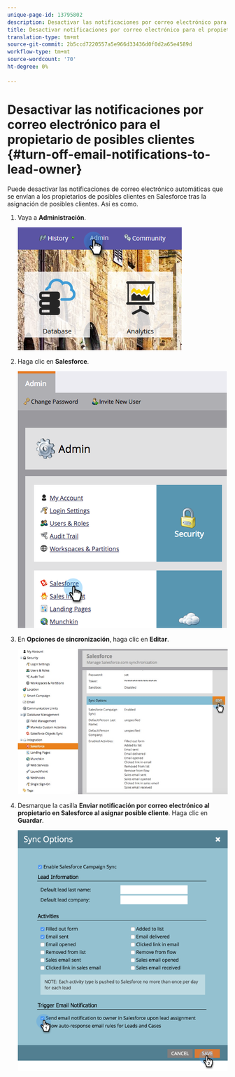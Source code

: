 ```yaml
---
unique-page-id: 13795802
description: Desactivar las notificaciones por correo electrónico para el propietario principal - Documentos de marketing - Documentación del producto
title: Desactivar notificaciones por correo electrónico para el propietario del posible cliente
translation-type: tm+mt
source-git-commit: 2b5ccd7220557a5e966d33436d0f0d2a65e4589d
workflow-type: tm+mt
source-wordcount: '70'
ht-degree: 0%

---
```



# Desactivar las notificaciones por correo electrónico para el propietario de posibles clientes {#turn-off-email-notifications-to-lead-owner}

Puede desactivar las notificaciones de correo electrónico automáticas que se envían a los propietarios de posibles clientes en Salesforce tras la asignación de posibles clientes. Así es como.

1. Vaya a **Administración**.

   ![](assets/admin-1.png)

1. Haga clic en **Salesforce**.

   ![](assets/adminsalesforce.png)

1. En **Opciones de sincronización**, haga clic en **Editar**.

   ![](assets/salesforcesummary2.jpg)

1. Desmarque la casilla **Enviar notificación por correo electrónico al propietario en Salesforce al asignar posible cliente**. Haga clic en **Guardar**.

   ![](assets/new-screen.png)
